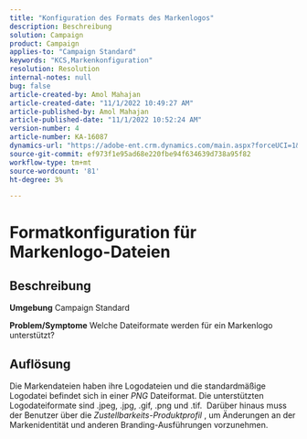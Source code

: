```yaml
---
title: "Konfiguration des Formats des Markenlogos"
description: Beschreibung
solution: Campaign
product: Campaign
applies-to: "Campaign Standard"
keywords: "KCS,Markenkonfiguration"
resolution: Resolution
internal-notes: null
bug: false
article-created-by: Amol Mahajan
article-created-date: "11/1/2022 10:49:27 AM"
article-published-by: Amol Mahajan
article-published-date: "11/1/2022 10:52:24 AM"
version-number: 4
article-number: KA-16087
dynamics-url: "https://adobe-ent.crm.dynamics.com/main.aspx?forceUCI=1&pagetype=entityrecord&etn=knowledgearticle&id=37eab4d6-d259-ed11-9561-6045bd006a22"
source-git-commit: ef973f1e95ad68e220fbe94f634639d738a95f82
workflow-type: tm+mt
source-wordcount: '81'
ht-degree: 3%

---
```


# Formatkonfiguration für Markenlogo-Dateien

## Beschreibung

<b>Umgebung</b>
Campaign Standard


<b>Problem/Symptome</b>
Welche Dateiformate werden für ein Markenlogo unterstützt?


## Auflösung


Die Markendateien haben ihre Logodateien und die standardmäßige Logodatei befindet sich in einer *PNG* Dateiformat. Die unterstützten Logodateiformate sind .jpeg, .jpg, .gif, .png und .tif.  Darüber hinaus muss der Benutzer über die *Zustellbarkeits-Produktprofil* , um Änderungen an der Markenidentität und anderen Branding-Ausführungen vorzunehmen.


